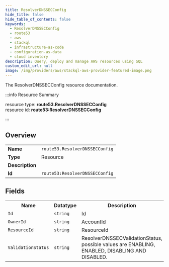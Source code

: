 ```yaml
---
title: ResolverDNSSECConfig
hide_title: false
hide_table_of_contents: false
keywords:
  - ResolverDNSSECConfig
  - route53
  - aws
  - stackql
  - infrastructure-as-code
  - configuration-as-data
  - cloud inventory
description: Query, deploy and manage AWS resources using SQL
custom_edit_url: null
image: /img/providers/aws/stackql-aws-provider-featured-image.png
---
```

The ResolverDNSSECConfig resource documentation.

:::info Resource Summary

<div class="row">
<div class="providerDocColumn">
<span>resource type:&nbsp;<b>route53.ResolverDNSSECConfig</b></span><br />
<span>resource id:&nbsp;<b>route53:ResolverDNSSECConfig</b></span><br />
</div>
</div>

:::

## Overview
<table><tbody>
<tr><td><b>Name</b></td><td><code>route53.ResolverDNSSECConfig</code></td></tr>
<tr><td><b>Type</b></td><td>Resource</td></tr>
<tr><td><b>Description</b></td><td></td></tr>
<tr><td><b>Id</b></td><td><code>route53:ResolverDNSSECConfig</code></td></tr>
</tbody></table>

## Fields
<table><tbody>
<tr><th>Name</th><th>Datatype</th><th>Description</th></tr>
<tr><td><code>Id</code></td><td><code>string</code></td><td>Id</td></tr><tr><td><code>OwnerId</code></td><td><code>string</code></td><td>AccountId</td></tr><tr><td><code>ResourceId</code></td><td><code>string</code></td><td>ResourceId</td></tr><tr><td><code>ValidationStatus</code></td><td><code>string</code></td><td>ResolverDNSSECValidationStatus, possible values are ENABLING, ENABLED, DISABLING AND DISABLED.</td></tr>
</tbody></table>